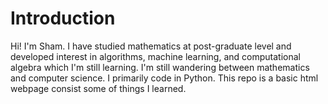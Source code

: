 # Introduction
Hi! I'm Sham. I have studied mathematics at post-graduate level and developed interest in algorithms, machine learning, and computational algebra which I'm still learning. I'm still wandering between mathematics and computer science. I primarily code in Python.
This repo is a basic html webpage consist some of things I learned.